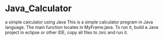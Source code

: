 # Java_Calculator
a simple calculator using Java
  This is a simple calculator program in Java language. The main function locates in MyFrame.java.
  To run it, build a Java project in eclipse or other IDE, copy all files to /src and run it.

